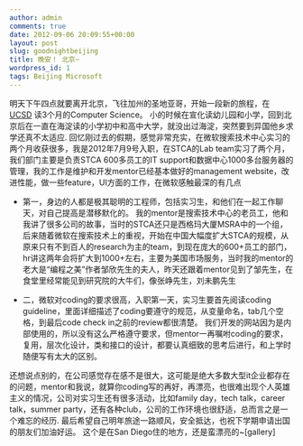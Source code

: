 ```yaml
---
author: admin
comments: true
date: 2012-09-06 20:09:55+00:00
layout: post
slug: goodnightbeijing
title: 晚安！ 北京~
wordpress_id: 1
tags: Beijing Microsoft
---
```


明天下午四点就要离开北京，飞往加州的圣地亚哥，开始一段新的旅程，在 [UCSD](http://www.ucsd.edu/) 读3个月的Computer Science。 小的时候在宣化读幼儿园和小学，回到北京后在一直在海淀读的小学初中和高中大学，就没出过海淀，突然要到异国他乡求学还真不太适应. 回忆刚过去的假期，感觉非常充实，在微软搜索技术中心实习的两个月收获很多，我是2012年7月9号入职，在STCA的Lab team实习了两个月，我们部门主要是负责STCA 600多员工的IT support和数据中心1000多台服务器的管理，我的工作是维护和开发mentor已经基本做好的management website，改进性能，做一些feature，UI方面的工作，在微软感触最深的有几点




  * 第一，身边的人都是极其聪明的工程师，包括实习生，和他们在一起工作聊天，对自己提高是潜移默化的。 我的mentor是搜索技术中心的老员工，他和我讲了很多公司的故事，当时的STCA还只是西格玛大厦MSRA中的一个组，后来随着微软在搜索技术上的重视，开始在中国大幅度扩大STCA的规模，从原来只有不到百人的research为主的team，到现在庞大的600+员工的部门，hr讲这两年会将扩大到1000+左右，主要为美国市场服务，当时我的mentor的老大是“编程之美”作者邹欣先生的夫人，昨天还跟着mentor见到了邹先生，在食堂里经常能见到研究院的大牛们，像张峥先生，刘未鹏先生



  * 二，微软对coding的要求很高，入职第一天，实习生要首先阅读coding guideline，里面详细描述了coding要遵守的规范，从变量命名，tab几个空格，到最后code check in之前的review都很清楚。 我们开发的网站因为是内部使用的，所以没有这么严格遵守要求，但mentor一再嘱咐coding的要求，复用，层次化设计，类和接口的设计，都要认真细致的思考后进行，和上学时随便写有太大的区别。



还想说点别的，在公司感觉存在感不是很大，这可能是绝大多数大型it企业都存在的问题，mentor和我说，就算你coding写的再好，再漂亮，也很难出现个人英雄主义的情况，公司对实习生还有很多活动，比如family day，tech talk，career talk，summer party，还有各种club，公司的工作环境也很舒适，总而言之是一个难忘的经历.  最后希望自己明年旅途一路顺风，安全抵达，也祝下学期申请出国的朋友们加油好运。 这个是在San Diego住的地方，还是蛮漂亮的~[gallery]

